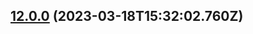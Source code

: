 ## [12.0.0](https://github.com/axteams-software/zeno-web/compare/v12.0.0...v12.0.0) (2023-03-18T15:32:02.760Z)

